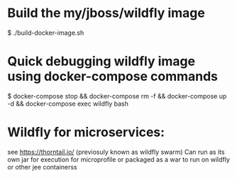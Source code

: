 # Build the my/jboss/wildfly image
$ ./build-docker-image.sh

# Quick debugging wildfly image using docker-compose commands
$ docker-compose stop && docker-compose rm -f && docker-compose up -d && docker-compose exec wildfly bash

# Wildfly for microservices: 
see https://thorntail.io/ (previosuly known as wildfly swarm)
Can run as its own jar for execution  for microprofile
or packaged as a war to run on wildfly or other jee containerss
